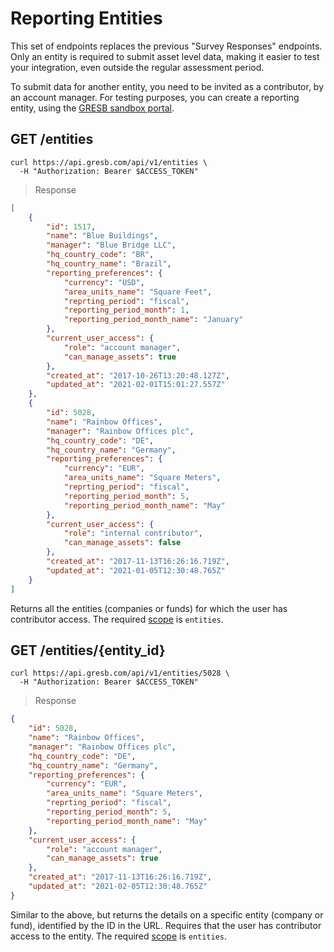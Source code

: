 # Reporting Entities

<aside class="warning">
  This set of endpoints replaces the previous "Survey Responses" endpoints. Only
  an entity is required to submit asset level data, making it easier to test
  your integration, even outside the regular assessment period.
</aside>

To submit data for another entity, you need to be invited as a contributor, by
an account manager. For testing purposes, you can create a reporting entity,
using the [GRESB sandbox portal](https://api-sandbox.gresb.com/).

## GET /entities

```shell
curl https://api.gresb.com/api/v1/entities \
  -H "Authorization: Bearer $ACCESS_TOKEN"
```

> Response

```json
[
    {
        "id": 1517,
        "name": "Blue Buildings",
        "manager": "Blue Bridge LLC",
        "hq_country_code": "BR",
        "hq_country_name": "Brazil",
        "reporting_preferences": {
            "currency": "USD",
            "area_units_name": "Square Feet",
            "reprting_period": "fiscal",
            "reporting_period_month": 1,
            "reporting_period_month_name": "January"
        },
        "current_user_access": {
            "role": "account manager",
            "can_manage_assets": true
        },
        "created_at": "2017-10-26T13:20:48.127Z",
        "updated_at": "2021-02-01T15:01:27.557Z"
    },
    {
        "id": 5028,
        "name": "Rainbow Offices",
        "manager": "Rainbow Offices plc",
        "hq_country_code": "DE",
        "hq_country_name": "Germany",
        "reporting_preferences": {
            "currency": "EUR",
            "area_units_name": "Square Meters",
            "reprting_period": "fiscal",
            "reporting_period_month": 5,
            "reporting_period_month_name": "May"
        },
        "current_user_access": {
            "role": "internal contributor",
            "can_manage_assets": false
        },
        "created_at": "2017-11-13T16:26:16.719Z",
        "updated_at": "2021-01-05T12:30:48.765Z"
    }
]
```

Returns all the entities (companies or funds) for which the user has
contributor access. The required [scope](#api-authorization-oauth-scopes) is
`entities`.

## GET /entities/{entity_id}

```shell
curl https://api.gresb.com/api/v1/entities/5028 \
  -H "Authorization: Bearer $ACCESS_TOKEN"
```

> Response

```json
{
    "id": 5028,
    "name": "Rainbow Offices",
    "manager": "Rainbow Offices plc",
    "hq_country_code": "DE",
    "hq_country_name": "Germany",
    "reporting_preferences": {
        "currency": "EUR",
        "area_units_name": "Square Meters",
        "reprting_period": "fiscal",
        "reporting_period_month": 5,
        "reporting_period_month_name": "May"
    },
    "current_user_access": {
        "role": "account manager",
        "can_manage_assets": true
    },
    "created_at": "2017-11-13T16:26:16.719Z",
    "updated_at": "2021-02-05T12:30:48.765Z"
}
```

Similar to the above, but returns the details on a specific entity (company or
fund), identified by the ID in the URL. Requires that the user has contributor
access to the entity. The required [scope](#api-authorization-oauth-scopes) is
`entities`.
